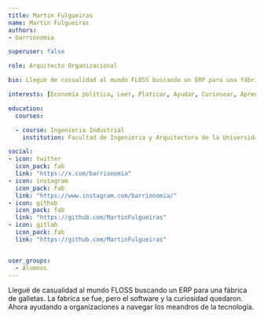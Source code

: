 ```yaml
---
title: Martin Fulgueiras
name: Martin Fulgueiras
authors:
- barrionomia

superuser: false

role: Arquitecto Organizacional

bio: Llegué de casualidad al mundo FLOSS buscando un ERP para una fábrica de galletas. La fabrica se fue, pero el software y la curiosidad quedaron. Ahora ayudando a organizaciones a navegar los meandros de la tecnología.

interests: [Economía política, Leer, Platicar, Ayudar, Curiosear, Aprender herramientas nuevas, Compartir conocimiento]

education:
  courses:

  - course: Ingenieria Industrial
    institution: Facultad de Ingenieria y Arquitectura de la Universidad de Lima

social:
- icon: twitter
  icon_pack: fab
  link: "https://x.com/barrionomia"
- icon: instagram
  icon_pack: fab
  link: "https://www.instagram.com/barrionomia/"
- icon: github
  icon_pack: fab
  link: "https://github.com/MartinFulgueiras"
- icon: gitlab
  icon_pack: fab
  link: "https://github.com/MartinFulgueiras"


user_groups:
  - Alumnos
---
```

Llegué de casualidad al mundo FLOSS buscando un ERP para una fábrica de galletas. La fabrica se fue, pero el software y la curiosidad quedaron. Ahora ayudando a organizaciones a navegar los meandros de la tecnología.